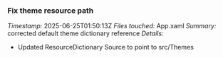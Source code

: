 ### Fix theme resource path
*Timestamp:* 2025-06-25T01:50:13Z
*Files touched:* App.xaml
*Summary:* corrected default theme dictionary reference
*Details:*
- Updated ResourceDictionary Source to point to src/Themes
